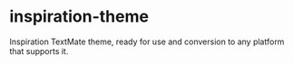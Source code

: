 # inspiration-theme
Inspiration TextMate theme, ready for use and conversion to any platform that supports it.
